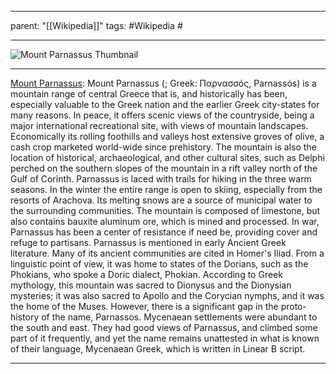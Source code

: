 
---
parent: "[[Wikipedia]]"
tags:
	#Wikipedia
	#
	
---

![Mount Parnassus Thumbnail](https://upload.wikimedia.org/wikipedia/commons/a/a0/Parnassos2.jpg)

---

[Mount Parnassus](https://en.wikipedia.org/wiki/Mount_Parnassus): Mount Parnassus (; Greek: Παρνασσός, Parnassós) is a mountain range of central Greece that is, and historically has been, especially valuable to the Greek nation and the earlier Greek city-states for many reasons. In peace, it offers scenic views of the countryside, being a major international recreational site, with views of mountain landscapes. Economically its rolling foothills and valleys host extensive groves of olive, a cash crop marketed world-wide since prehistory. The mountain is also the location of historical, archaeological, and other cultural sites, such as Delphi perched on the southern slopes of the mountain in a rift valley north of the Gulf of Corinth. Parnassus is laced with trails for hiking in the three warm seasons. In the winter the entire range is open to skiing, especially from the resorts of Arachova. Its melting snows are a source of municipal water to the surrounding communities. The mountain is composed of limestone, but also contains bauxite aluminum ore, which is mined and processed. In war, Parnassus has been a center of resistance if need be, providing cover and refuge to partisans.
Parnassus is mentioned in early Ancient Greek literature. Many of its ancient communities are cited in Homer's Iliad. From a linguistic point of view, it was home to states of the Dorians, such as the Phokians, who spoke a Doric dialect, Phokian. According to Greek mythology, this mountain was sacred to Dionysus and the Dionysian mysteries; it was also sacred to Apollo and the Corycian nymphs, and it was the home of the Muses.
However, there is a significant gap in the proto-history of the name, Parnassos. Mycenaean settlements were abundant to the south and east. They had good views of Parnassus, and climbed some part of it frequently, and yet the name remains unattested in what is known of their language, Mycenaean Greek, which is written in Linear B script.

---


